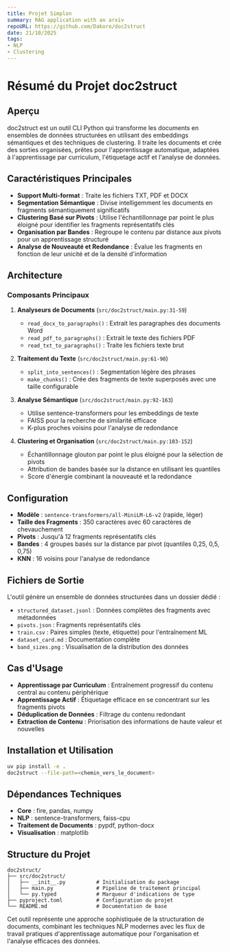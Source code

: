 ```yaml
---
title: Projet Simplon
summary: RAG application with an arxiv 
repoURL: https://github.com/Dakoro/doc2struct
date: 21/10/2025
tags:
- NLP
- Clustering
---
```


# Résumé du Projet doc2struct

## Aperçu
doc2struct est un outil CLI Python qui transforme les documents en ensembles de données structurées en utilisant des embeddings sémantiques et des techniques de clustering. Il traite les documents et crée des sorties organisées, prêtes pour l'apprentissage automatique, adaptées à l'apprentissage par curriculum, l'étiquetage actif et l'analyse de données.

## Caractéristiques Principales
- **Support Multi-format** : Traite les fichiers TXT, PDF et DOCX
- **Segmentation Sémantique** : Divise intelligemment les documents en fragments sémantiquement significatifs
- **Clustering Basé sur Pivots** : Utilise l'échantillonnage par point le plus éloigné pour identifier les fragments représentatifs clés
- **Organisation par Bandes** : Regroupe le contenu par distance aux pivots pour un apprentissage structuré
- **Analyse de Nouveauté et Redondance** : Évalue les fragments en fonction de leur unicité et de la densité d'information

## Architecture

### Composants Principaux
1. **Analyseurs de Documents** (`src/doc2struct/main.py:31-59`)
   - `read_docx_to_paragraphs()` : Extrait les paragraphes des documents Word
   - `read_pdf_to_paragraphs()` : Extrait le texte des fichiers PDF
   - `read_txt_to_paragraphs()` : Traite les fichiers texte brut

2. **Traitement du Texte** (`src/doc2struct/main.py:61-90`)
   - `split_into_sentences()` : Segmentation légère des phrases
   - `make_chunks()` : Crée des fragments de texte superposés avec une taille configurable

3. **Analyse Sémantique** (`src/doc2struct/main.py:92-163`)
   - Utilise sentence-transformers pour les embeddings de texte
   - FAISS pour la recherche de similarité efficace
   - K-plus proches voisins pour l'analyse de redondance

4. **Clustering et Organisation** (`src/doc2struct/main.py:103-152`)
   - Échantillonnage glouton par point le plus éloigné pour la sélection de pivots
   - Attribution de bandes basée sur la distance en utilisant les quantiles
   - Score d'énergie combinant la nouveauté et la redondance

## Configuration
- **Modèle** : `sentence-transformers/all-MiniLM-L6-v2` (rapide, léger)
- **Taille des Fragments** : 350 caractères avec 60 caractères de chevauchement
- **Pivots** : Jusqu'à 12 fragments représentatifs clés
- **Bandes** : 4 groupes basés sur la distance par pivot (quantiles 0,25, 0,5, 0,75)
- **KNN** : 16 voisins pour l'analyse de redondance

## Fichiers de Sortie
L'outil génère un ensemble de données structurées dans un dossier dédié :
- `structured_dataset.jsonl` : Données complètes des fragments avec métadonnées
- `pivots.json` : Fragments représentatifs clés
- `train.csv` : Paires simples (texte, étiquette) pour l'entraînement ML
- `dataset_card.md` : Documentation complète
- `band_sizes.png` : Visualisation de la distribution des données

## Cas d'Usage
- **Apprentissage par Curriculum** : Entraînement progressif du contenu central au contenu périphérique
- **Apprentissage Actif** : Étiquetage efficace en se concentrant sur les fragments pivots
- **Déduplication de Données** : Filtrage du contenu redondant
- **Extraction de Contenu** : Priorisation des informations de haute valeur et nouvelles

## Installation et Utilisation
```bash
uv pip install -e .
doc2struct --file-path=<chemin_vers_le_document>
```

## Dépendances Techniques
- **Core** : fire, pandas, numpy
- **NLP** : sentence-transformers, faiss-cpu
- **Traitement de Documents** : pypdf, python-docx
- **Visualisation** : matplotlib

## Structure du Projet
```
doc2struct/
├── src/doc2struct/
│   ├── __init__.py          # Initialisation du package
│   ├── main.py              # Pipeline de traitement principal
│   └── py.typed             # Marqueur d'indications de type
├── pyproject.toml           # Configuration du projet
└── README.md                # Documentation de base
```

Cet outil représente une approche sophistiquée de la structuration de documents, combinant les techniques NLP modernes avec les flux de travail pratiques d'apprentissage automatique pour l'organisation et l'analyse efficaces des données.
